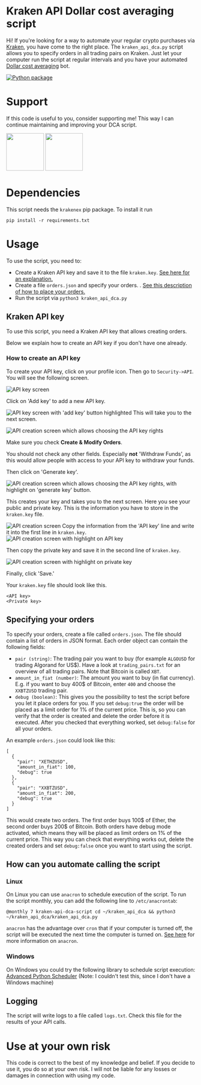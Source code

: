 # Kraken API Dollar cost averaging script

Hi! If you're looking for a way to automate your regular crypto purchases via [Kraken](https://www.kraken.com/), you
have come to the right place. The `kraken_api_dca.py` script allows you to specify orders in all trading pairs on
Kraken. Just let your computer run the script at regular intervals and you have your
automated [Dollar cost averaging](https://en.wikipedia.org/wiki/Dollar_cost_averaging) bot.

[![Python package](https://github.com/bewagner/kraken_api_dca/actions/workflows/workflow.yml/badge.svg?branch=main)](https://github.com/bewagner/kraken_api_dca/actions/workflows/workflow.yml)
# Support
If this code is useful to you, consider supporting me! This way I can continue maintaining and improving your DCA script.

[comment]: <> ([![Ko-fi logo]&#40;/images/kofiLogo.png|width=100&#41;]&#40;bla&#41; [![Patreon logo]&#40;/images/patreonLogo.png|width=100&#41;]&#40;&#41;)
[<img src="/images/kofiLogo.png" width="100" >](www.google.de)
[<img src="/images/patreonLogo.png" width="100" >](www.google.de)
# Dependencies

This script needs the `krakenex` pip package. To install it run

```commandline
pip install -r requirements.txt
```

# Usage

To use the script, you need to:

- Create a Kraken API key and save it to the file `kraken.key`.
  [See here for an explanation.](#kraken-api-key)
- Create a file `orders.json` and specify your orders.
  . [See this description of how to place your orders.](#specifying-your-orders)
- Run the script via `python3 kraken_api_dca.py`

## Kraken API key

To use this script, you need a Kraken API key that allows creating orders.

Below we explain how to create an API key if you don't have one already.

### How to create an API key

To create your API key, click on your profile icon. Then go to `Security->API`. You will see the following screen.

![API key screen](/images/API-key-screen.png)

Click on 'Add key' to add a new API key.

![API key screen with 'add key' button highlighted](/images/API-key-screen-with-button-highlight.png)
This will take you to the next screen.

![API creation screen which allows choosing the API key rights](/images/add-API-key.png)

Make sure you check **Create & Modify Orders**.

You should not check any other fields. Especially **not** 'Withdraw Funds', as this would allow people with access to
your API key to withdraw your funds.

Then click on 'Generate key'.

![API creation screen which allows choosing the API key rights, with highlight on 'generate key' button.](/images/add-API-key-button-highlight.png)

This creates your key and takes you to the next screen. Here you see your public and private key. This is the
information you have to store in the `kraken.key` file.


![API creation screen](/images/final-screen.png)
Copy the information from the 'API key' line and write it into the first line in `kraken.key`.
![API creation screen with highlight on API key](/images/final-screen-api-key-highlight.png)

Then copy the private key and save it in the second line of `kraken.key`.

![API creation screen with highlight on private key](/images/final-screen-private-key-highlight.png)

Finally, click 'Save.'

Your `kraken.key` file should look like this.

```text
<API key>
<Private key>
```

## Specifying your orders

To specify your orders, create a file called `orders.json`. The file should contain a list of orders in JSON format.
Each order object can contain the following fields:

- `pair (string)`: The trading pair you want to buy (for example `ALGOUSD` for trading Algorand for US$). Have a look
  at `trading_pairs.txt` for an overview of all trading pairs. Note that Bitcoin is called `XBT`.
- `amount_in_fiat (number)`: The amount you want to buy (in fiat currency). E.g. if you want to buy 400$ of Bitcoin,
  enter `400` and choose the `XXBTZUSD` trading pair.
- `debug (boolean)`: This gives you the possibility to test the script before you let it place orders for you. If you
  set `debug:true` the order will be placed as a limit order for 1% of the current price. This is, so you can verify
  that the order is created and delete the order before it is executed. After you checked that everything worked,
  set `debug:false` for all your orders.

An example `orders.json` could look like this:

```json5
[
  {
    "pair": "XETHZUSD",
    "amount_in_fiat": 100,
    "debug": true
  },
  {
    "pair": "XXBTZUSD",
    "amount_in_fiat": 200,
    "debug": true
  }
]
```

This would create two orders. The first order buys 100$ of Ether, the second order buys 200$ of Bitcoin. Both orders
have debug mode activated, which means they will be placed as limit orders on 1% of the current price. This way you can
check that everything works out, delete the created orders and set `debug:false` once you want to start using the
script.

## How can you automate calling the script

### Linux

On Linux you can use `anacron` to schedule execution of the script. To run the script monthly, you can add the following
line to `/etc/anacrontab`:

```text
@monthly 7 kraken-api-dca-script cd ~/kraken_api_dca && python3 ~/kraken_api_dca/kraken_api_dca.py
```

`anacron` has the advantage over `cron` that if your computer is turned off, the script will be executed the next time
the computer is turned on.
[See here](https://kifarunix.com/scheduling-tasks-using-anacron-in-linux-unix/) for more information on `anacron`.

### Windows

On Windows you could try the following library to schedule script execution:
[Advanced Python Scheduler](https://apscheduler.readthedocs.io/en/stable/)
(Note: I couldn't test this, since I don't have a Windows machine)

## Logging

The script will write logs to a file called `logs.txt`. Check this file for the results of your API calls.

# Use at your own risk

This code is correct to the best of my knowledge and belief. If you decide to use it, you do so at your own risk. I will
not be liable for any losses or damages in connection with using my code.

